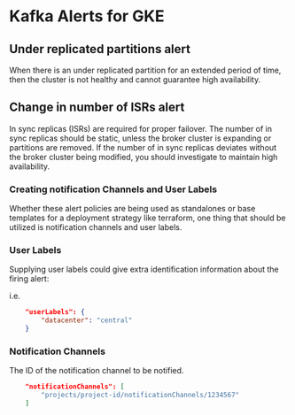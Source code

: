 # Kafka Alerts for GKE

## Under replicated partitions alert
When there is an under replicated partition for an extended period of time, then the cluster is not healthy and cannot guarantee high availability.

## Change in number of ISRs alert
In sync replicas (ISRs) are required for proper failover. The number of in sync replicas should be static, unless the broker cluster is expanding or partitions are removed. If the number of in sync replicas deviates without the broker cluster being modified, you should investigate to maintain high availability.

### Creating notification Channels and User Labels

Whether these alert policies are being used as standalones or base templates for a deployment strategy like terraform, one thing that should be utilized is notification channels and user labels.

### User Labels

Supplying user labels could give extra identification information about the firing alert:

i.e.

```json
    "userLabels": {
        "datacenter": "central"
    }
```

### Notification Channels

The ID of the notification channel to be notified.

```json
    "notificationChannels": [
        "projects/project-id/notificationChannels/1234567"
    ]
```
